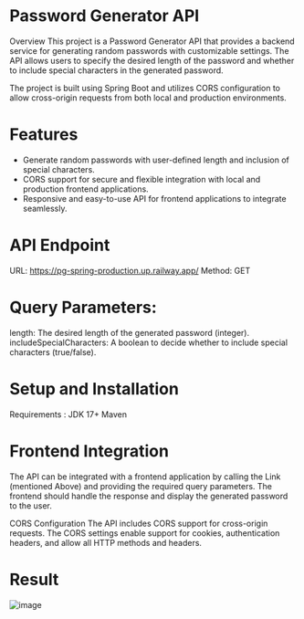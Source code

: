# Password Generator API

Overview
This project is a Password Generator API that provides a backend service for generating random passwords with customizable settings. 
The API allows users to specify the desired length of the password and whether to include special characters in the generated password.

The project is built using Spring Boot and utilizes CORS configuration to allow cross-origin requests from both local and production environments.

# Features
- Generate random passwords with user-defined length and inclusion of special characters.
- CORS support for secure and flexible integration with local and production frontend applications.
- Responsive and easy-to-use API for frontend applications to integrate seamlessly.
  
# API Endpoint
URL: https://pg-spring-production.up.railway.app/
Method: GET

# Query Parameters:
length: The desired length of the generated password (integer).
includeSpecialCharacters: A boolean to decide whether to include special characters (true/false).

# Setup and Installation
Requirements : 
JDK 17+
Maven

# Frontend Integration
The API can be integrated with a frontend application by calling the Link (mentioned Above)  and providing the required query parameters. 
The frontend should handle the response and display the generated password to the user.

CORS Configuration
The API includes CORS support for cross-origin requests.
The CORS settings enable support for cookies, authentication headers, and allow all HTTP methods and headers.

# Result
![image](https://github.com/user-attachments/assets/101c9c3b-7514-4d30-83d2-6d6ea3a0912c)

